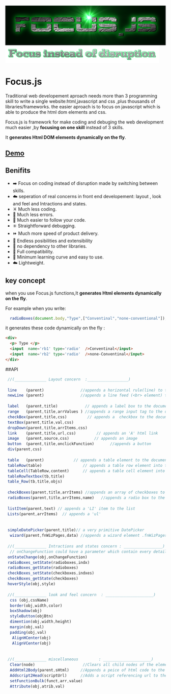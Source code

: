 ![FOCUS.JS](https://github.com/nhab/Focus/raw/master/Focus-logo.png "Focus.Js")
![]( https://github.com/nhab/Focus/blob/master/moto.png?raw=true "")

# Focus.js
Traditional web developement aproach needs more than 3 programming skill to write a single website:html,javascript
and css ,plus thousands of libraries/frameworks.
the easier aproach is to focus on javascript which is able to produce the html dom elements and css.

Focus.js is framework for make coding and debuging the web development much easier ,by **focusing on one skill** instead of 3 skills.

It **generates Html DOM elements dynamically on the fly**.
## [**Demo**](https://nhab.github.io/Focus/demo.html "Demo") 
## Benifits
  - :arrow_right: Focus on coding instead of disruption made by switching between skills.
  - :cloud: seperation of real concerns in front end developement: layout , look and feel and Intractions and states.
  - :pisces: Much less coding.
  - :no_mobile_phones: Much less errors.
  - :repeat: Much easier to follow your code.
  - :eight_spoked_asterisk: Straightforward debugging.
  - :fast_forward: Much more speed of product delivery.
  - :diamond_shape_with_a_dot_inside: Endless posibilities and extensibility
  - :do_not_litter: no dependency to other libraries.
  - :closed_lock_with_key: Full compatibility.
  - :eyes: Minimum learning curve and easy to use.
  - :cloud: Lightweight.
  
## key concept
when you use Focus.js functions,It **generates Html elements dynamically on the fly**.

For example when you write:
```javascript
  radioBoxes(document.body,"Type",["Conventinal","none-conventional"]);
```

it generates these code dynamically on the fly :
```html
<div>
  <p> Type </p>
  <input  name='rb1' type='radio'  />Conventinal</input>
  <input  name='rb2' type='radio'  />none-Conventinal</input>
</div>
```

##API
```javascript
 //(______________ Layout concern  :__________________)

 line    (parent)                //appends a horizontal rule(line) to the document 
 newLine (parent)                //appends a line feed (<br> element) to the parent
  
 label   (parent,title)            // appends a label box to the document with specified title and style sheet
 range   (parent,title,arrValues ) //appends a range input tag to the document with specified arguments
 checkBox(parent,title,css)         // appends a  checkbox to the document  with the specifed title and elements
 textBox(parent,title,val,css)
 dropDown(parent,title,arrItems,css)
 link    (parent,title,url,css)         // appends an 'A' html link 
 image   (parent,source,css)           // appends an image
 button  (parent,title,onclickFunction)       //appends a button
 div(parent,css)
  
 table   (parent)             // appends a table element to the document and returns it.
 tableRow(table)                  // appends a table row element into the specified table.
 tableCell(TableRow,content)      // appends a table cell element into specified table row element.
 tableRowTextbox(tb,title)
 table_Row(tb,title,objs)

 checkBoxes(parent,title,arrItems) //appends an array of checkboxes to the document  with the specifed title and elements
 radioBoxes(parent,title,arrItems,name)   //appends a radio box to the document with the specifed title and elements  

 listItem(parent,text) // appends a 'LI' item to the list
 Lists(parent,arrItems)  // appends a 'ul' 
 
 
 simpleDatePicker(parent,title)// a very primitive DatePicker
  wizard(parent,fnWizPages,data) //appends a wizard element .fnWizPagesArray is an array of functions creating pages
 
 //(______________ Intractions and states concern : _________________)
  // onChangeFunction could have a parameter which contain every details related to the event
 onStateChange(obj,onChangeFunction)
 radioBoxes_setState(radioboxes,indx)
 radioBoxes_getState(radioboxes)
 checkBoxes_setState(checkboxes,indxes)
 checkBoxes_getState(checkboxes)
 hoverStyle(obj,style)
 
 //(______________ look and feel concern  : _____________________)
  css (obj,cssName)
  border(obj,width,color)
  boxShadow(obj)
  styleButton(objBtn)
  dimention(obj,width,height)
  margin(obj,val)
  padding(obj,val)
   AlignHCenter(obj)
   AlignVCenter(obj)
   
  
 //(______________ miscellaneous         : _____________________)
  Clear(node)                     //Clears all child nodes of the element
  AddHtml2Body(parent,sHtml)     //Appends a peice of html code to the document.body 
  Addscript2Head(scriptUrl)      //Adds a script referencing url to the Head of current HTML
  setFunctionBulk(funct,arr,value)
  Attribute(obj,atrib,val)
  
  
```
